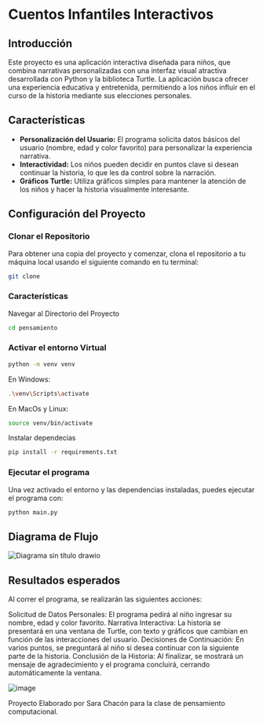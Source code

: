 # Cuentos Infantiles Interactivos 

## Introducción

Este proyecto es una aplicación interactiva diseñada para niños, que combina narrativas personalizadas con una interfaz visual atractiva desarrollada con Python y la biblioteca Turtle. La aplicación busca ofrecer una experiencia educativa y entretenida, permitiendo a los niños influir en el curso de la historia mediante sus elecciones personales.

## Características

- **Personalización del Usuario:** El programa solicita datos básicos del usuario (nombre, edad y color favorito) para personalizar la experiencia narrativa.
- **Interactividad:** Los niños pueden decidir en puntos clave si desean continuar la historia, lo que les da control sobre la narración.
- **Gráficos Turtle:** Utiliza gráficos simples para mantener la atención de los niños y hacer la historia visualmente interesante.

## Configuración del Proyecto

### Clonar el Repositorio

Para obtener una copia del proyecto y comenzar, clona el repositorio a tu máquina local usando el siguiente comando en tu terminal:

```bash
git clone
```
### Características
Navegar al Directorio del Proyecto

```bash
cd pensamiento
```
### Activar el entorno Virtual
```bash
python -m venv venv
```
En Windows:

```bash
.\venv\Scripts\activate
```

En MacOs y Linux:

```bash
source venv/bin/activate
```
Instalar dependecias

```bash
pip install -r requirements.txt
```

### Ejecutar el programa
Una vez activado el entorno y las dependencias instaladas, puedes ejecutar el programa con:

```bash
python main.py
```
## Diagrama de Flujo 
![Diagrama sin título drawio](https://github.com/nexbox09/pensamiento/assets/68700670/457480ae-7fb4-418c-b26c-57f058232f2c)

## Resultados esperados
Al correr el programa, se realizarán las siguientes acciones:

Solicitud de Datos Personales: El programa pedirá al niño ingresar su nombre, edad y color favorito.
Narrativa Interactiva: La historia se presentará en una ventana de Turtle, con texto y gráficos que cambian en función de las interacciones del usuario.
Decisiones de Continuación: En varios puntos, se preguntará al niño si desea continuar con la siguiente parte de la historia.
Conclusión de la Historia: Al finalizar, se mostrará un mensaje de agradecimiento y el programa concluirá, cerrando automáticamente la ventana.

![image](https://github.com/nexbox09/pensamiento/assets/68700670/d980c022-8e27-493b-abcf-aac46d88bbe3)


Proyecto Elaborado por Sara Chacón para la clase de pensamiento computacional.


